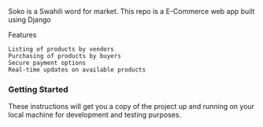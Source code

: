 Soko is a Swahili word for market. This repo is a E-Commerce web app built using Django 


Features

    Listing of products by vendors
    Purchasing of products by buyers
    Secure payment options
    Real-time updates on available products
    
    
<h3> Getting Started</h3>

These instructions will get you a copy of the project up and running on your local machine for development and testing purposes.
